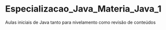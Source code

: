 # Especializacao_Java_Materia_Java_1
 Aulas iniciais de Java tanto para nivelamento como revisão de conteúdos
